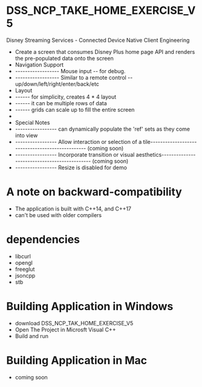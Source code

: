 # DSS_NCP_TAKE_HOME_EXERCISE_V5
Disney Streaming Services - Connected Device Native Client Engineering
* Create a screen that consumes Disney Plus home page API and renders the pre-populated data onto the screen
* Navigation Support
* ------------------ Mouse input -- for debug. 
* ------------------ Similar to a remote control -- up/down/left/right/enter/back/etc      
* Layout 
* ------ for simplicity, creates 4 * 4 layout 
* ------ it can be multiple rows of data
* ------ grids can scale up to fill the entire screen
* 
* Special Notes
* ----------------- can dynamically populate the 'ref' sets as they come into view
* ----------------- Allow interaction or selection of a tile------------------------------------------------ (coming soon)
* ----------------- Incorporate transition or visual aesthetics--------------------------------------------- (coming soon)
* ----------------- Resize is disabled for demo 


# A note on backward-compatibility
* The application is built with C++14, and C++17
* can't be used with older compilers

# dependencies
* libcurl   
* opengl          
* freeglut       
* jsoncpp
* stb

# Building Application in Windows
* download DSS_NCP_TAK_HOME_EXERCISE_V5
* Open The Project in Microsft Visual C++ 
* Build and run

# Building Application in Mac         
* coming soon
